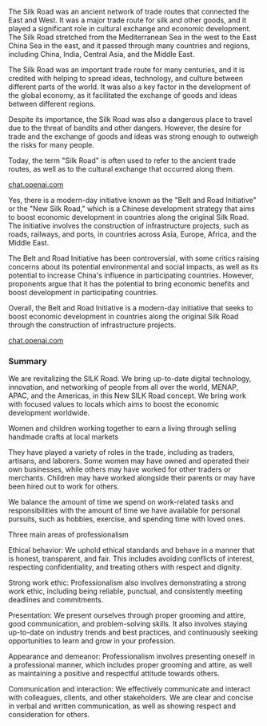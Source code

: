 <!--- Line 2 is how you write a paragraph --->
<!--- <p> Write here. </p> --->

<p> The Silk Road was an ancient network of trade routes that connected the East and West. It was a major trade route for silk and other goods, and it played a significant role in cultural exchange and economic development. The Silk Road stretched from the Mediterranean Sea in the west to the East China Sea in the east, and it passed through many countries and regions, including China, India, Central Asia, and the Middle East.

The Silk Road was an important trade route for many centuries, and it is credited with helping to spread ideas, technology, and culture between different parts of the world. It was also a key factor in the development of the global economy, as it facilitated the exchange of goods and ideas between different regions.

Despite its importance, the Silk Road was also a dangerous place to travel due to the threat of bandits and other dangers. However, the desire for trade and the exchange of goods and ideas was strong enough to outweigh the risks for many people.

Today, the term "Silk Road" is often used to refer to the ancient trade routes, as well as to the cultural exchange that occurred along them.
</p>

<a href="https://chat.openai.com/chat">chat.openai.com</a>

<p>
Yes, there is a modern-day initiative known as the "Belt and Road Initiative" or the "New Silk Road," which is a Chinese development strategy that aims to boost economic development in countries along the original Silk Road. The initiative involves the construction of infrastructure projects, such as roads, railways, and ports, in countries across Asia, Europe, Africa, and the Middle East.

The Belt and Road Initiative has been controversial, with some critics raising concerns about its potential environmental and social impacts, as well as its potential to increase China's influence in participating countries. However, proponents argue that it has the potential to bring economic benefits and boost development in participating countries.

Overall, the Belt and Road Initiative is a modern-day initiative that seeks to boost economic development in countries along the original Silk Road through the construction of infrastructure projects.
</p>

<a href="https://chat.openai.com/chat">chat.openai.com</a>

### Summary
<p>
We are revitalizing the SILK Road. We bring up-to-date digital technology, innovation, and networking of people from all over the world, MENAP, APAC, and the Americas, in this New SILK Road concept. We bring work with focused values to locals which aims to boost the economic development worldwide.


Women and children working together to earn a living through selling handmade crafts at local markets 

They have played a variety of roles in the trade, including as traders, artisans, and laborers. Some women may have owned and operated their own businesses, while others may have worked for other traders or merchants. Children may have worked alongside their parents or may have been hired out to work for others. 

We balance the amount of time we spend on work-related tasks and responsibilities with the amount of time we have available for personal pursuits, such as hobbies, exercise, and spending time with loved ones.


Three main areas of professionalism

Ethical behavior: We uphold ethical standards and behave in a manner that is honest, transparent, and fair. This includes avoiding conflicts of interest, respecting confidentiality, and treating others with respect and dignity.

Strong work ethic: Professionalism also involves demonstrating a strong work ethic, including being reliable, punctual, and consistently meeting deadlines and commitments.

Presentation: We present ourselves through proper grooming and attire, good communication, and problem-solving skills. It also involves staying up-to-date on industry trends and best practices, and continuously seeking opportunities to learn and grow in your profession.

Appearance and demeanor: Professionalism involves presenting oneself in a professional manner, which includes proper grooming and attire, as well as maintaining a positive and respectful attitude towards others.

Communication and interaction: We effectively communicate and interact with colleagues, clients, and other stakeholders. We are clear and concise in verbal and written communication, as well as showing respect and consideration for others.

</p>